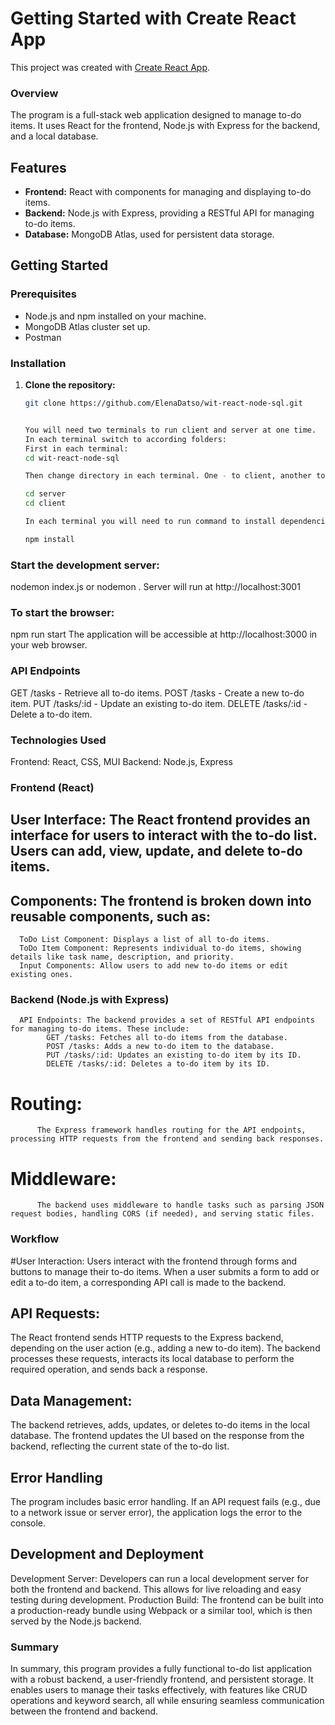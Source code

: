 # Getting Started with Create React App

This project was created with [Create React App](https://github.com/facebook/create-react-app).


### Overview
The program is a full-stack web application designed to manage to-do items. It uses React for the frontend, Node.js with Express for the backend, and a local database.

## Features

- **Frontend:** React with components for managing and displaying to-do items.
- **Backend:** Node.js with Express, providing a RESTful API for managing to-do items.
- **Database:** MongoDB Atlas, used for persistent data storage.

## Getting Started

### Prerequisites

- Node.js and npm installed on your machine.
- MongoDB Atlas cluster set up.
- Postman

### Installation

1. **Clone the repository:**
   ```bash
   git clone https://github.com/ElenaDatso/wit-react-node-sql.git
   

   You will need two terminals to run client and server at one time.
   In each terminal switch to according folders:
   First in each terminal:
   cd wit-react-node-sql

   Then change directory in each terminal. One - to client, another to server directory:
   
   cd server
   cd client

   In each terminal you will need to run command to install dependencies:

   npm install

### Start the development server:
nodemon index.js
or
nodemon .
Server will run at http://localhost:3001

### To start the browser:
npm run start
The application will be accessible at http://localhost:3000 in your web browser.

### API Endpoints
GET /tasks - Retrieve all to-do items.
POST /tasks - Create a new to-do item.
PUT /tasks/:id - Update an existing to-do item.
DELETE /tasks/:id - Delete a to-do item.

### Technologies Used
Frontend: React, CSS, MUI
Backend: Node.js, Express

### Frontend (React)
## User Interface: The React frontend provides an interface for users to interact with the to-do list. Users can add, view, update, and delete to-do items.
## Components: The frontend is broken down into reusable components, such as:
      ToDo List Component: Displays a list of all to-do items.
      ToDo Item Component: Represents individual to-do items, showing details like task name, description, and priority.
      Input Components: Allow users to add new to-do items or edit existing ones.
### Backend (Node.js with Express)
      API Endpoints: The backend provides a set of RESTful API endpoints for managing to-do items. These include:
            GET /tasks: Fetches all to-do items from the database.
            POST /tasks: Adds a new to-do item to the database.
            PUT /tasks/:id: Updates an existing to-do item by its ID.
            DELETE /tasks/:id: Deletes a to-do item by its ID.
# Routing: 
          The Express framework handles routing for the API endpoints, processing HTTP requests from the frontend and sending back responses.
# Middleware: 
          The backend uses middleware to handle tasks such as parsing JSON request bodies, handling CORS (if needed), and serving static files.

### Workflow
#User Interaction:
Users interact with the frontend through forms and buttons to manage their to-do items.
When a user submits a form to add or edit a to-do item, a corresponding API call is made to the backend.

## API Requests:
  The React frontend sends HTTP requests to the Express backend, depending on the user action (e.g., adding a new to-do item).
The backend processes these requests, interacts its local database to perform the required operation, and sends back a response.

## Data Management:
The backend retrieves, adds, updates, or deletes to-do items in the local database.
The frontend updates the UI based on the response from the backend, reflecting the current state of the to-do list.


## Error Handling
The program includes basic error handling. If an API request fails (e.g., due to a network issue or server error), the application logs the error to the console.

## Development and Deployment
Development Server: Developers can run a local development server for both the frontend and backend. This allows for live reloading and easy testing during development.
Production Build: The frontend can be built into a production-ready bundle using Webpack or a similar tool, which is then served by the Node.js backend.
### Summary
  In summary, this program provides a fully functional to-do list application with a robust backend, a user-friendly frontend, and persistent storage. It enables users to manage their tasks effectively, with features like CRUD 
  operations and keyword search, all while ensuring seamless communication between the frontend and backend.
